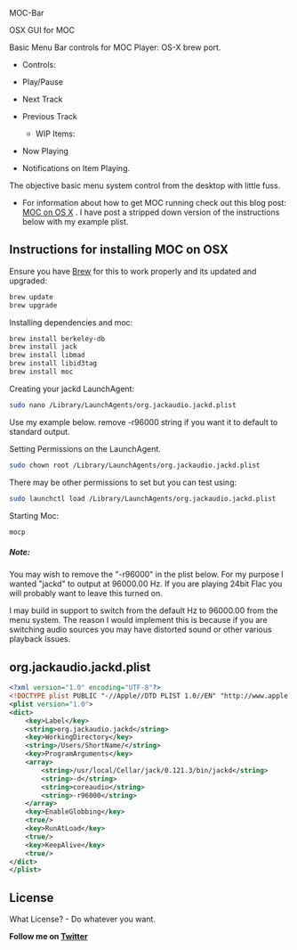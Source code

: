 MOC-Bar

OSX GUI for MOC

  Basic Menu Bar controls for MOC Player: OS-X brew port.
  - Controls:
- Play/Pause
- Next Track
- Previous Track


  - WIP Items:
- Now Playing
- Notifications on Item Playing.


The objective basic menu system control from the desktop with little fuss.


- For information about how to get MOC running check out this blog post: [MOC on OS X] . I have post a stripped down version of the instructions below with my example plist.


Instructions for installing MOC on OSX
-----------

Ensure you have [Brew] for this to work properly and its updated and upgraded:

```sh
brew update
brew upgrade
```
Installing dependencies and moc:
```sh
brew install berkeley-db
brew install jack
brew install libmad
brew install libid3tag
brew install moc
```

Creating your jackd LaunchAgent:
```sh
sudo nano /Library/LaunchAgents/org.jackaudio.jackd.plist 
```

Use my example below. remove -r96000 string if you want it to default to standard output.

Setting Permissions on the LaunchAgent.
```sh
sudo chown root /Library/LaunchAgents/org.jackaudio.jackd.plist 
```

There may be other permissions to set but you can test using: 
```sh
sudo launchctl load /Library/LaunchAgents/org.jackaudio.jackd.plist
```


Starting Moc:
```sh
mocp 
```


##### Note:

You may wish to remove the "-r96000" in the plist below. For my purpose I wanted "jackd" to output at 96000.00 Hz. If you are playing 24bit Flac you will probably want to leave this turned on. 

I may build in support to switch from the default Hz to 96000.00 from the menu system. The reason I would implement this is because if you are switching audio sources you may have distorted sound or other various playback issues.



org.jackaudio.jackd.plist
--------------

```xml
<?xml version="1.0" encoding="UTF-8"?>
<!DOCTYPE plist PUBLIC "-//Apple//DTD PLIST 1.0//EN" "http://www.apple.com/DTDs/PropertyList-1.0.dtd">
<plist version="1.0">
<dict>
	<key>Label</key>
	<string>org.jackaudio.jackd</string>
	<key>WorkingDirectory</key>
	<string>/Users/ShortName/</string>
	<key>ProgramArguments</key>
	<array>
		<string>/usr/local/Cellar/jack/0.121.3/bin/jackd</string>
		<string>-d</string>
		<string>coreaudio</string>
		<string>-r96000</string>
	</array>
	<key>EnableGlobbing</key>
	<true/>
	<key>RunAtLoad</key>
	<true/>
	<key>KeepAlive</key>
	<true/>
</dict>
</plist>
```






License
----

What License? - Do whatever you want.


**Follow me on [Twitter]**

[MOC on OS X]:http://floss.zoomquiet.io/data/20140103161933/index.html
[brew]:http://brew.sh
[Twitter]:http://twitter.com/r0w
